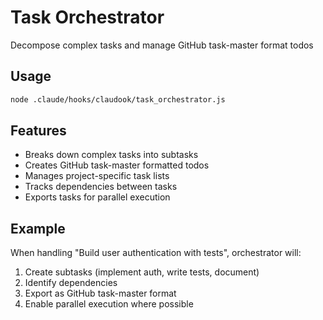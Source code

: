 # Task Orchestrator

Decompose complex tasks and manage GitHub task-master format todos

## Usage
```bash
node .claude/hooks/claudook/task_orchestrator.js
```

## Features
- Breaks down complex tasks into subtasks
- Creates GitHub task-master formatted todos
- Manages project-specific task lists
- Tracks dependencies between tasks
- Exports tasks for parallel execution

## Example
When handling "Build user authentication with tests", orchestrator will:
1. Create subtasks (implement auth, write tests, document)
2. Identify dependencies
3. Export as GitHub task-master format
4. Enable parallel execution where possible
